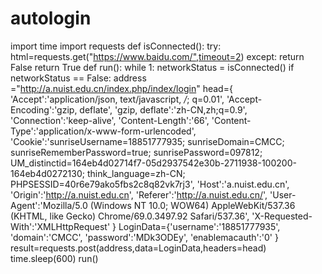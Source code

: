 # autologin
import time
import requests
def isConnected():
    try:
        html=requests.get("https://www.baidu.com/",timeout=2)
    except:
        return False
    return True
def run():
    while 1:
        networkStatus = isConnected()
        if networkStatus == False:
            address ="http://a.nuist.edu.cn/index.php/index/login"
            head={
                'Accept':'application/json, text/javascript, */*; q=0.01',
                'Accept-Encoding':'gzip, deflate',
                'gzip, deflate':'zh-CN,zh;q=0.9',
                'Connection':'keep-alive',
                'Content-Length':'66',
                'Content-Type':'application/x-www-form-urlencoded',
                'Cookie':'sunriseUsername=18851777935; sunriseDomain=CMCC; sunriseRememberPassword=true; sunrisePassword=097812; UM_distinctid=164eb4d02714f7-05d2937542e30b-2711938-100200-164eb4d0272130; think_language=zh-CN; PHPSESSID=40r6e79ako5fbs2c8q82vk7rj3',
                'Host':'a.nuist.edu.cn',
                'Origin':'http://a.nuist.edu.cn',
                'Referer':'http://a.nuist.edu.cn/',
                'User-Agent':'Mozilla/5.0 (Windows NT 10.0; WOW64) AppleWebKit/537.36 (KHTML, like Gecko) Chrome/69.0.3497.92 Safari/537.36',
                'X-Requested-With':'XMLHttpRequest'
            }
            LoginData={'username':'18851777935',
                       'domain':'CMCC',
                       'password':'MDk3ODEy',
                       'enablemacauth':'0'
            }
            result=requests.post(address,data=LoginData,headers=head)
            time.sleep(600)
run()
